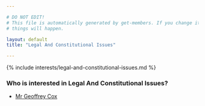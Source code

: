 ```yaml
---

# DO NOT EDIT!
# This file is automatically generated by get-members. If you change it, bad
# things will happen.

layout: default
title: "Legal And Constitutional Issues"

---
```


{% include interests/legal-and-constitutional-issues.md %}

### Who is interested in Legal And Constitutional Issues?


* [Mr Geoffrey Cox](/members/mr-geoffrey-cox.html)
